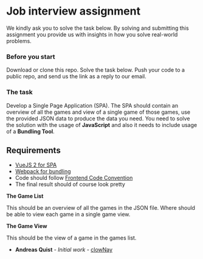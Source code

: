 # Job interview assignment

We kindly ask you to solve the task below. By solving and submitting this assignment you provide us with insights in how you solve real-world problems.

### Before you start

Download or clone this repo. Solve the task below. Push your code to a public repo, and send us the link as a reply to our email.

### The task

Develop a Single Page Application (SPA). The SPA should contain an overview of all the games and view of a single game of those games, use the provided JSON data to produce the data you need. You need to solve the solution with the usage of **JavaScript** and also it needs to include usage of a **Bundling Tool**.


## Requirements
* [VueJS 2 for SPA](https://vuejs.org/)
* [Webpack for bundling](https://webpack.js.org/)
* Code should follow [Frontend Code Convention](frontend_code_convention.md)
* The final result should of course look pretty

**The Game List**

This should be an overview of all the games in the JSON file. Where should be able to view each game in a single game view.

**The Game View**

This should be the view of a game in the games list.

* **Andreas Quist** - *Initial work* - [clowNay](https://github.com/clowNay)
